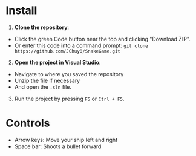 # Install

1. **Clone the repository**:
- Click the green Code button near the top and clicking "Download ZIP".
- Or enter this code into a command prompt:
   ```git clone https://github.com/JChuy0/SnakeGame.git```

2. **Open the project in Visual Studio**:
- Navigate to where you saved the repository
- Unzip the file if necessary
- And open the ```.sln``` file.

3. Run the project by pressing ```F5``` or ```Ctrl + F5```.

# Controls
- Arrow keys: Move your ship left and right
- Space bar: Shoots a bullet forward
